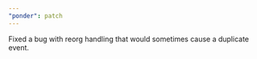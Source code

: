 ```yaml
---
"ponder": patch
---
```


Fixed a bug with reorg handling that would sometimes cause a duplicate event.
